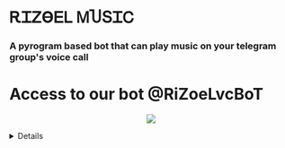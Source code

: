 <h1 align="centre">ᎡᏆᏃϴᎬᏞ ᎷႮՏᏆᏟ</h1>

### A pyrogram based bot that can play music on your telegram group's voice call

# Access to our bot @RiZoeLvcBoT

<p align="center">
  <img src="https://telegra.ph/file/086aef084368ff3bd0800.jpg">
</p>
<details>

### ⚔ Self-hosting (For Devs) 
```sh
# Install Git First (apt-instll git)
$ git clone https://github.com/RiZoeL/RiZoeLXMusic
$ cd RiZoeLXMusic
# Upgrade sources
# Install All Requirements 
$ pip(3) install -r requirements.txt
# Rename example.env to local.env and fill
$ npm i -g npm
# Start Bot 
$ python(3) -m RiZoeLXMusic

</details>

#### Based on Callsmusic-1

<details>

<summary> Deploy To Heroku </summary>

[![Deploy]https://telegra.ph/file/362f5ae2cf698841c92de.jpg](https://heroku.com/deploy?template=https://github.com/MrRizoel/RiZoeLXMusic)

Use [@Pyrogram_gen_bot](https://t.me/Pyrogram_gen_bot) to get pyrogram string session

#### Special Credits
- [Rojserbest](http://github.com/rojserbes): Callsmusic Developer
